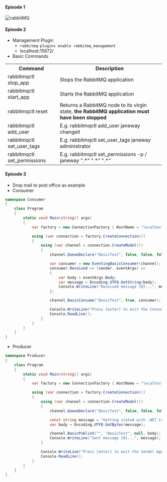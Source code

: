 #### Episode 1 ####
![rabbitMQ](https://user-images.githubusercontent.com/5309726/61098086-516f3800-a490-11e9-94a5-ed25c194c258.png)

#### Episode 2 ####
* Management Plugin
  * `rabbitmq-plugins enable rabbitmq_management`
  * localhost:15672/
* Basic Commands
<table>
  <tr>
    <th>Command</th>
    <th>Description</th>
  </tr>
  <tr>
    <td>rabbitmqctl stop_app</td>
    <td>Stops the RabbitMQ application</td>
  </tr>
  <tr>
    <td>rabbitmqctl start_app</td>
    <td>Starts the RabbitMQ application</td>
  </tr>
  <tr>
    <td>rabbitmqctl reset</td>
    <td>Returns a RabbitMQ node to its virgin state, <strong>the RabbitMQ application must have been stopped</strong></td>
  </tr>
  <tr>
    <td>rabbitmqctl add_user</td>
    <td>E.g. rabbitmqctl add_user janeway changeit</td>
  </tr>
  <tr>
    <td>rabbitmqctl set_user_tags</td>
    <td>E.g. rabbitmqctl set_user_tags janeway administrator</td>
  </tr>
  <tr>
    <td>rabbitmqctl set_permissions</td>
    <td>E.g. rabbitmqctl set_permissions -p / janeway ".*" ".*" ".*"</td>
  </tr>
</table>

#### Episode 3 ####
* Drop mail to post office as example
* Consumer
```csharp
namespace Consumer
{
    class Program
    {
        static void Main(string[] args)
        {
            var factory = new ConnectionFactory { HostName = "localhost" };

            using (var connection = factory.CreateConnection())
            {
                using (var channel = connection.CreateModel())
                {
                    channel.QueueDeclare("BasicTest", false, false, false, null);

                    var consumer = new EventingBasicConsumer(channel);
                    consumer.Received += (sender, eventArgs) =>
                    {
                        var body = eventArgs.Body;
                        var message = Encoding.UTF8.GetString(body);
                        Console.WriteLine("Received message {0}...", message);
                    };

                    channel.BasicConsume("BasicTest", true, consumer);

                    Console.WriteLine("Press [enter] to exit the Consumer...");
                    Console.ReadLine();
                }
            }
        }
    }
}
```

* Producer
```csharp
namespace Producer
{
    class Program
    {
        static void Main(string[] args)
        {
            var factory = new ConnectionFactory { HostName = "localhost" };

            using (var connection = factory.CreateConnection())
            {
                using (var channel = connection.CreateModel())
                {
                    channel.QueueDeclare("BasicTest", false, false, false, null);

                    const string message = "Getting stated with .NET Core RabbitMQ";
                    var body = Encoding.UTF8.GetBytes(message);

                    channel.BasicPublish("", "BasicTest", null, body);
                    Console.WriteLine("Sent message {0}...", message);
                }

                Console.WriteLine("Press [enter] to exit the Sender App...");
                Console.ReadLine();
            }
        }
    }
}
```
